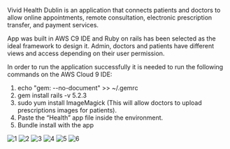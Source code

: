 Vivid Health Dublin is an application that connects patients and doctors to allow online appointments, remote consultation, electronic prescription transfer, and payment services.

App was built in AWS C9 IDE and Ruby on rails has been selected as the ideal framework to design it. Admin, doctors and patients have different views and access depending on their user permission.

In order to run the application successfully it is needed to run the following commands on the AWS Cloud 9 IDE:

1) echo "gem: --no-document" >> ~/.gemrc
2) gem install rails -v 5.2.3
3) sudo yum install ImageMagick (This will allow doctors to upload prescriptions images for patients).
4) Paste the “Health” app file inside the environment.
5) Bundle install with the app

![1](https://user-images.githubusercontent.com/38048846/128731143-f8df074b-0954-474e-9182-80a36831631f.png)
![2](https://user-images.githubusercontent.com/38048846/128731150-9c09c7d8-dbda-4aa8-ae5d-13457a4c8986.png)
![3](https://user-images.githubusercontent.com/38048846/128731152-87c69a6b-8e46-4fef-8f33-798a45677f47.png)
![4](https://user-images.githubusercontent.com/38048846/128731153-ed2b9002-548e-4eca-82b4-9be0df107a34.png)
![5](https://user-images.githubusercontent.com/38048846/128731139-b79f22fe-f2a6-4856-bba4-42ee1b10e05b.png)
![6](https://user-images.githubusercontent.com/38048846/128731547-5a307ccc-2f3e-4ed0-a33a-6d38dd53b0ca.png)
